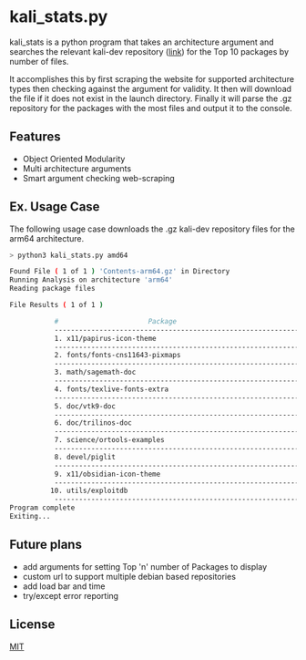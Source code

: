 # kali_stats.py

kali_stats is a python program that takes an architecture argument and searches the relevant kali-dev repository ([link](https://http.kali.org/kali/dists/kali-dev/main/)) for the Top 10 packages by number of files. 

It accomplishes this by first scraping the website for supported architecture types then checking against the argument for validity. It then will download the file if it does not exist in the launch directory. Finally it will parse the .gz repository for the packages with the most files and output it to the console.

## Features
* Object Oriented Modularity
* Multi architecture arguments
* Smart argument checking web-scraping

## Ex. Usage Case
The following usage case downloads the .gz kali-dev repository files for the arm64 architecture.

```bash
> python3 kali_stats.py amd64

Found File ( 1 of 1 ) 'Contents-arm64.gz' in Directory
Running Analysis on architecture 'arm64'
Reading package files

File Results ( 1 of 1 )

           #                      Package                                # Files
           ---------------------------------------------------------------------------
           1. x11/papirus-icon-theme                                       111368
           ---------------------------------------------------------------------------
           2. fonts/fonts-cns11643-pixmaps                                 110999
           ---------------------------------------------------------------------------
           3. math/sagemath-doc                                             90708
           ---------------------------------------------------------------------------
           4. fonts/texlive-fonts-extra                                     86800
           ---------------------------------------------------------------------------
           5. doc/vtk9-doc                                                  65623
           ---------------------------------------------------------------------------
           6. doc/trilinos-doc                                              62558
           ---------------------------------------------------------------------------
           7. science/ortools-examples                                      59458
           ---------------------------------------------------------------------------
           8. devel/piglit                                                  53007
           ---------------------------------------------------------------------------
           9. x11/obsidian-icon-theme                                       48829
           ---------------------------------------------------------------------------
          10. utils/exploitdb                                               46015
           ---------------------------------------------------------------------------
Program complete
Exiting...
```

## Future plans
* add arguments for setting Top 'n' number of Packages to display
* custom url to support multiple debian based repositories
* add load bar and time
* try/except error reporting

## License
[MIT](https://choosealicense.com/licenses/mit/)